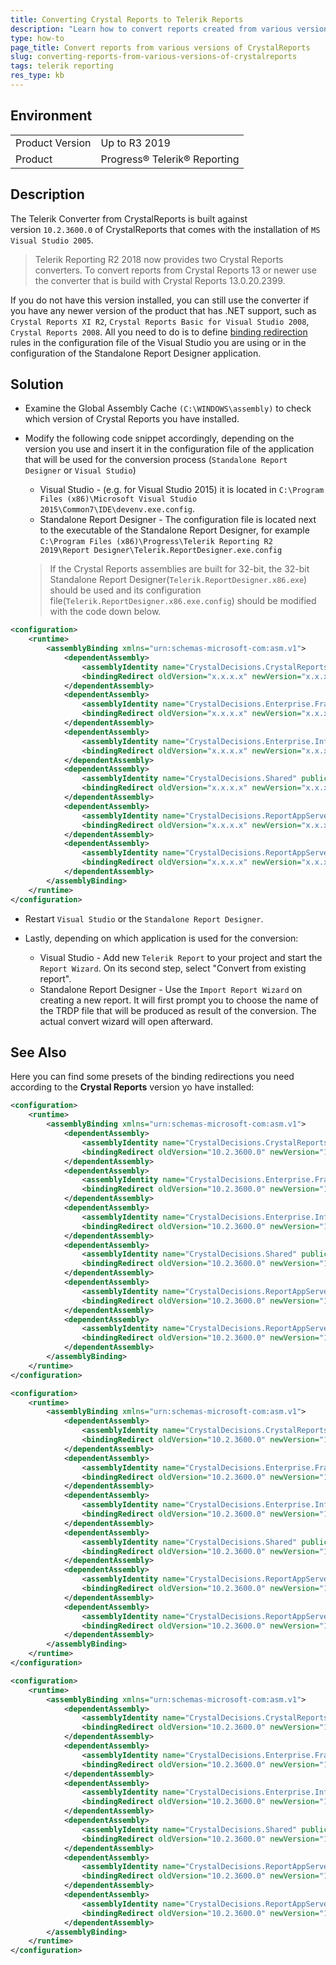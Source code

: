 ```yaml
---
title: Converting Crystal Reports to Telerik Reports
description: "Learn how to convert reports created from various versions of Crystal Reports, using the built-in Telerik Reporting Converter."
type: how-to
page_title: Convert reports from various versions of CrystalReports
slug: converting-reports-from-various-versions-of-crystalreports
tags: telerik reporting
res_type: kb
---
```


## Environment
<table>
	<tbody>
		<tr>
			<td>Product Version</td>
			<td>Up to R3 2019</td>
		</tr>
		<tr>
			<td>Product</td>
			<td>Progress® Telerik® Reporting</td>
		</tr>
	</tbody>
</table>


## Description

The Telerik Converter from CrystalReports is built against version `10.2.3600.0` of CrystalReports that comes with the installation of `MS Visual Studio 2005`.   

> Telerik Reporting R2 2018 now provides two Crystal Reports converters. To convert reports from Crystal Reports 13 or newer use the converter that is build with Crystal Reports 13.0.20.2399.

If you do not have this version installed, you can still use the converter if you have any newer version of the product that has .NET support, such as `Crystal Reports XI R2`, `Crystal Reports Basic for Visual Studio 2008`, `Crystal Reports 2008`. All you need to do is to define <a href="https://docs.microsoft.com/en-us/dotnet/framework/configure-apps/redirect-assembly-versions" target="_blank">binding redirection</a> rules in the configuration file of the Visual Studio you are using or in the configuration of the Standalone Report Designer application.
  
## Solution

- Examine the Global Assembly Cache `(C:\WINDOWS\assembly)` to check which version of Crystal Reports you have installed.

- Modify the following code snippet accordingly, depending on the version you use and insert it in the configuration file of the application that will be used for the conversion process (`Standalone Report Designer` or `Visual Studio`)

	- Visual Studio - (e.g. for Visual Studio 2015) it is located in `C:\Program Files (x86)\Microsoft Visual Studio 2015\Common7\IDE\devenv.exe.config`. 
	- Standalone Report Designer - The configuration file is located next to the executable of the Standalone Report Designer, for example `C:\Program Files (x86)\Progress\Telerik Reporting R2 2019\Report Designer\Telerik.ReportDesigner.exe.config`
	
	> If the Crystal Reports assemblies are built for 32-bit, the 32-bit Standalone Report Designer(`Telerik.ReportDesigner.x86.exe`) should be used and its configuration file(`Telerik.ReportDesigner.x86.exe.config`) should be modified with the code down below.
	

````XML
<configuration>  
	<runtime>  
		<assemblyBinding xmlns="urn:schemas-microsoft-com:asm.v1">  
			<dependentAssembly>  
				<assemblyIdentity name="CrystalDecisions.CrystalReports.Engine" publicKeyToken="692fbea5521e1304" culture="neutral"/>  
				<bindingRedirect oldVersion="x.x.x.x" newVersion="x.x.x.x"/>  
			</dependentAssembly>  
			<dependentAssembly>  
				<assemblyIdentity name="CrystalDecisions.Enterprise.Framework" publicKeyToken="692fbea5521e1304" culture="neutral"/>  
				<bindingRedirect oldVersion="x.x.x.x" newVersion="x.x.x.x"/>  
			</dependentAssembly>  
			<dependentAssembly>  
				<assemblyIdentity name="CrystalDecisions.Enterprise.InfoStore" publicKeyToken="692fbea5521e1304" culture="neutral"/>  
				<bindingRedirect oldVersion="x.x.x.x" newVersion="x.x.x.x"/>  
			</dependentAssembly>  
			<dependentAssembly>  
				<assemblyIdentity name="CrystalDecisions.Shared" publicKeyToken="692fbea5521e1304" culture="neutral"/>  
				<bindingRedirect oldVersion="x.x.x.x" newVersion="x.x.x.x"/>  
			</dependentAssembly>
			<dependentAssembly>
				<assemblyIdentity name="CrystalDecisions.ReportAppServer.DataDefModel" publicKeyToken="692fbea5521e1304" culture="neutral"/>  
				<bindingRedirect oldVersion="x.x.x.x" newVersion="x.x.x.x"/>
			</dependentAssembly>
			<dependentAssembly>
				<assemblyIdentity name="CrystalDecisions.ReportAppServer.ReportDefModel" publicKeyToken="692fbea5521e1304" culture="neutral"/>  
				<bindingRedirect oldVersion="x.x.x.x" newVersion="x.x.x.x"/>
			</dependentAssembly>	    
		</assemblyBinding>  
	</runtime>  
</configuration>
````


- Restart `Visual Studio` or the `Standalone Report Designer`.

- Lastly, depending on which application is used for the conversion:

	- Visual Studio - Add new `Telerik Report` to your project and start the `Report Wizard`. On its second step, select "Convert from existing report".
	- Standalone Report Designer - Use the `Import Report Wizard` on creating a new report. It will first prompt you to choose the name of the TRDP file that will be produced as result of the conversion. The actual convert wizard will open afterward.


## See Also 

Here you can find some presets of the binding redirections you need according to the **Crystal Reports** version yo have installed:

````XML
<configuration>  
	<runtime>  
		<assemblyBinding xmlns="urn:schemas-microsoft-com:asm.v1">  
			<dependentAssembly>  
				<assemblyIdentity name="CrystalDecisions.CrystalReports.Engine" publicKeyToken="692fbea5521e1304" culture="neutral"/>  
				<bindingRedirect oldVersion="10.2.3600.0" newVersion="11.5.3700.0"/>  
			</dependentAssembly>  
			<dependentAssembly>  
				<assemblyIdentity name="CrystalDecisions.Enterprise.Framework" publicKeyToken="692fbea5521e1304" culture="neutral"/>  
				<bindingRedirect oldVersion="10.2.3600.0" newVersion="11.5.3700.0"/>  
			</dependentAssembly>  
			<dependentAssembly>  
				<assemblyIdentity name="CrystalDecisions.Enterprise.InfoStore" publicKeyToken="692fbea5521e1304" culture="neutral"/>  
				<bindingRedirect oldVersion="10.2.3600.0" newVersion="11.5.3700.0"/>  
			</dependentAssembly>  
			<dependentAssembly>  
				<assemblyIdentity name="CrystalDecisions.Shared" publicKeyToken="692fbea5521e1304" culture="neutral"/>  
				<bindingRedirect oldVersion="10.2.3600.0" newVersion="11.5.3700.0"/>  
			</dependentAssembly>
			<dependentAssembly>
				<assemblyIdentity name="CrystalDecisions.ReportAppServer.DataDefModel" publicKeyToken="692fbea5521e1304" culture="neutral"/>  
				<bindingRedirect oldVersion="10.2.3600.0" newVersion="11.5.3700.0"/>
			</dependentAssembly>
			<dependentAssembly>
				<assemblyIdentity name="CrystalDecisions.ReportAppServer.ReportDefModel" publicKeyToken="692fbea5521e1304" culture="neutral"/>  
				<bindingRedirect oldVersion="10.2.3600.0" newVersion="11.5.3700.0"/>
			</dependentAssembly>	
		</assemblyBinding>  
	</runtime>
</configuration>
````


````XML
<configuration>  
	<runtime>  
		<assemblyBinding xmlns="urn:schemas-microsoft-com:asm.v1">
			<dependentAssembly>
				<assemblyIdentity name="CrystalDecisions.CrystalReports.Engine" publicKeyToken="692fbea5521e1304" culture="neutral"/>
				<bindingRedirect oldVersion="10.2.3600.0" newVersion="12.0.2000.0"/>
			</dependentAssembly>
			<dependentAssembly>
				<assemblyIdentity name="CrystalDecisions.Enterprise.Framework" publicKeyToken="692fbea5521e1304" culture="neutral"/>
				<bindingRedirect oldVersion="10.2.3600.0" newVersion="12.0.1100.0"/>
			</dependentAssembly>
			<dependentAssembly>
				<assemblyIdentity name="CrystalDecisions.Enterprise.InfoStore" publicKeyToken="692fbea5521e1304" culture="neutral"/>
				<bindingRedirect oldVersion="10.2.3600.0" newVersion="12.0.1100.0"/>
			</dependentAssembly>
			<dependentAssembly>
				<assemblyIdentity name="CrystalDecisions.Shared" publicKeyToken="692fbea5521e1304" culture="neutral"/>
				<bindingRedirect oldVersion="10.2.3600.0" newVersion="12.0.2000.0"/>
			</dependentAssembly>
			<dependentAssembly>
				<assemblyIdentity name="CrystalDecisions.ReportAppServer.DataDefModel" publicKeyToken="692fbea5521e1304" culture="neutral"/>
				<bindingRedirect oldVersion="10.2.3600.0" newVersion="12.0.1100.0"/>
			</dependentAssembly>
			<dependentAssembly>
				<assemblyIdentity name="CrystalDecisions.ReportAppServer.ReportDefModel" publicKeyToken="692fbea5521e1304" culture="neutral"/>
				<bindingRedirect oldVersion="10.2.3600.0" newVersion="12.0.1100.0"/>
			</dependentAssembly>	
		</assemblyBinding>  
	</runtime>
</configuration>
````


````XML
<configuration>
	<runtime>
		<assemblyBinding xmlns="urn:schemas-microsoft-com:asm.v1">
			<dependentAssembly>
				<assemblyIdentity name="CrystalDecisions.CrystalReports.Engine" publicKeyToken="692fbea5521e1304" culture="neutral"/>
				<bindingRedirect oldVersion="10.2.3600.0" newVersion="10.5.3700.0"/>
			</dependentAssembly>
			<dependentAssembly>
				<assemblyIdentity name="CrystalDecisions.Enterprise.Framework" publicKeyToken="692fbea5521e1304" culture="neutral"/>
				<bindingRedirect oldVersion="10.2.3600.0" newVersion="10.5.3700.0"/>
			</dependentAssembly>
			<dependentAssembly>
				<assemblyIdentity name="CrystalDecisions.Enterprise.InfoStore" publicKeyToken="692fbea5521e1304" culture="neutral"/>
				<bindingRedirect oldVersion="10.2.3600.0" newVersion="10.5.3700.0"/>
			</dependentAssembly>
			<dependentAssembly>
				<assemblyIdentity name="CrystalDecisions.Shared" publicKeyToken="692fbea5521e1304" culture="neutral"/>
				<bindingRedirect oldVersion="10.2.3600.0" newVersion="10.5.3700.0"/>
			</dependentAssembly>
			<dependentAssembly>
				<assemblyIdentity name="CrystalDecisions.ReportAppServer.DataDefModel" publicKeyToken="692fbea5521e1304" culture="neutral"/>
				<bindingRedirect oldVersion="10.2.3600.0" newVersion="10.5.3700.0"/>
			</dependentAssembly>
			<dependentAssembly>
				<assemblyIdentity name="CrystalDecisions.ReportAppServer.ReportDefModel" publicKeyToken="692fbea5521e1304" culture="neutral"/>
				<bindingRedirect oldVersion="10.2.3600.0" newVersion="10.5.3700.0"/>
			</dependentAssembly>	
		</assemblyBinding>
	</runtime>
</configuration>
````

